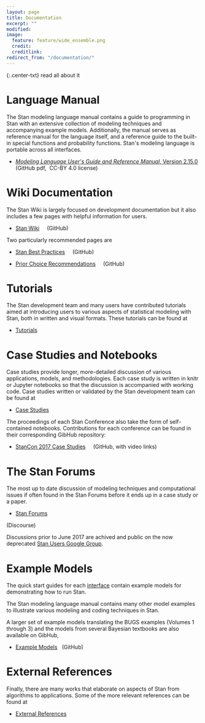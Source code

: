 ```yaml
---
layout: page
title: Documentation
excerpt: ""
modified:
image:
  feature: feature/wide_ensemble.png
  credit:
  creditlink:
redirect_from: "/documentation/"
---
```


{:.center-txt}
read all about it

# Language Manual

The Stan modeling language manual contains a guide to programming in Stan
with an extensive collection of modeling techniques and accompanying example
models.  Additionally, the manual serves as reference manual for the language
itself, and a reference guide to the built-in special functions and probability
functions.  Stan's modeling language is portable across all interfaces.

* <p>
  <a href="https://github.com/stan-dev/stan/releases/download/v2.15.0/stan-reference-2.15.0.pdf"><i>Modeling Language User's Guide and Reference Manual</i>, Version 2.15.0</a>
  <br />
  <span class="note">(GitHub pdf,&nbsp; CC-BY 4.0 license)</span>
  </p>

# Wiki Documentation

The Stan Wiki is largely focused on development documentation but it also
includes a few pages with helpful information for users.

* <p>
  <a href="https://github.com/stan-dev/stan/wiki">Stan Wiki</a> &nbsp; &nbsp; <span class="note">(GitHub)</span>
  </p>

Two particularly recommended pages are

* <p>
  <a href="https://github.com/stan-dev/stan/wiki/Stan-Best-Practices">
  Stan Best Practices</a> &nbsp; &nbsp; <span class="note">(GitHub)</span>
  </p>

* <p>
  <a href="https://github.com/stan-dev/stan/wiki/Prior-Choice-Recommendations">
  Prior Choice Recommendations</a> &nbsp; &nbsp; <span class="note">(GitHub)</span>
  </p>

# Tutorials

The Stan development team and many users have contributed tutorials aimed at introducing users to various aspects of statistical modeling with Stan, both
in written and visual formats.  These tutorials can be found at

* <p><a href="/users/documentation/tutorials.html">Tutorials</a></p>

# Case Studies and Notebooks

Case studies provide longer, more-detailed discussion of various
applications, models, and methodologies.  Each case study is written
in knitr or Jupyter notebooks so that the discussion is accompanied
with working code.  Case studies written or validated by the Stan
development team can be found at

* <p><a href="/users/documentation/case-studies.html">
  Case Studies</a></p>

The proceedings of each Stan Conference also take the form of
self-contained notebooks.  Contributions for each conference can
be found in their corresponding GibHub repository:

* <p>
  <a href="https://github.com/stan-dev/stancon_talks">StanCon 2017 Case Studies</a> &nbsp; &nbsp; <span class="note">(GitHub, with video links)</span>
  </p>

# The Stan Forums

The most up to date discussion of modeling techniques and computational
issues if often found in the Stan Forums before it ends up in a case study
or a paper.

* <p><a href="http://discourse.mc-stan.org/">Stan Forums</a>
<span class="note">(Discourse)</span></p>

Discussions prior to June 2017 are achived and public on the now deprecated
<a href="https://groups.google.com/forum/?fromgroups#!forum/stan-users">Stan Users Google Group</a>.

# Example Models

The quick start guides for each [interface](/users/interfaces/) contain
example models for demonstrating how to run Stan.

The Stan modeling language manual contains many other model examples to
illustrate various modeling and coding techniques in Stan.

A larger set of example models translating the BUGS examples (Volumes
1 through 3) and the models from several Bayesian textbooks are also
available on GibHub,

* <p>
  <a href="https://github.com/stan-dev/example-models/wiki">Example Models</a>
  &nbsp; <span class="note">(GitHub)</span>
  </p>

# External References

Finally, there are many works that elaborate on aspects of Stan from
algorithms to applications.  Some of the more relevant references can be
found at

* <p><a href="/users/documentation/external.html">External References</a></p>

